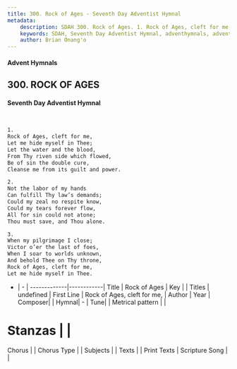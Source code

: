 ```yaml
---
title: 300. Rock of Ages - Seventh Day Adventist Hymnal
metadata:
    description: SDAH 300. Rock of Ages. 1. Rock of Ages, cleft for me, Let me hide myself in Thee; Let the water and the blood, From Thy riven side which flowed, Be of sin the double cure, Cleanse me from its guilt and power.
    keywords: SDAH, Seventh Day Adventist Hymnal, adventhymnals, advent hymnals, Rock of Ages, Rock of Ages, cleft for me, 
    author: Brian Onang'o
---
```


#### Advent Hymnals
## 300. ROCK OF AGES
#### Seventh Day Adventist Hymnal

```txt


1.
Rock of Ages, cleft for me,
Let me hide myself in Thee;
Let the water and the blood,
From Thy riven side which flowed,
Be of sin the double cure,
Cleanse me from its guilt and power.

2.
Not the labor of my hands
Can fulfill Thy law’s demands;
Could my zeal no respite know,
Could my tears forever flow,
All for sin could not atone;
Thou must save, and Thou alone.

3.
When my pilgrimage I close;
Victor o’er the last of foes,
When I soar to worlds unknown,
And behold Thee on Thy throne,
Rock of Ages, cleft for me,
Let me hide myself in Thee.


```

- |   -  |
-------------|------------|
Title | Rock of Ages |
Key |  |
Titles | undefined |
First Line | Rock of Ages, cleft for me, |
Author | 
Year | 
Composer|  |
Hymnal|  - |
Tune|  |
Metrical pattern | |
# Stanzas |  |
Chorus |  |
Chorus Type |  |
Subjects |  |
Texts |  |
Print Texts | 
Scripture Song |  |
  

